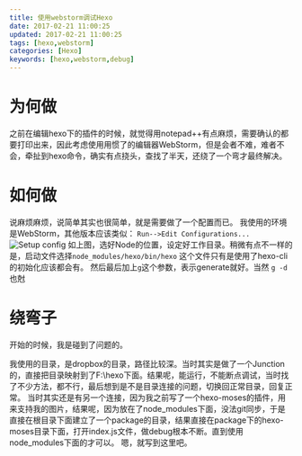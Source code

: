 ```yaml
---
title: 使用webstorm调试Hexo
date: 2017-02-21 11:00:25
updated: 2017-02-21 11:00:25
tags: [hexo,webstorm]
categories: [Hexo]
keywords: [hexo,webstorm,debug]
---
```

# 为何做
  之前在编辑hexo下的插件的时候，就觉得用notepad++有点麻烦，需要确认的都要打印出来，因此考虑使用用惯了的编辑器WebStorm，但是会者不难，难者不会，牵扯到hexo命令，确实有点挠头，查找了半天，还绕了一个弯才最终解决。
  
# 如何做
  说麻烦麻烦，说简单其实也很简单，就是需要做了一个配置而已。
  我使用的环境是WebStorm，其他版本应该类似：
  `Run-->Edit Configurations...`
  ![Setup config](2017-02-21-hexo-in-webstorm/HowtoSetupHexoInStorm.png)
  如上图，选好Node的位置，设定好工作目录。稍微有点不一样的是，启动文件选择`node_modules/hexo/bin/hexo` 这个文件只有是使用了hexo-cli的初始化应该都会有。
  然后最后加上`g`这个参数，表示generate就好。当然 `g -d`也尅
  
# 绕弯子
  开始的时候，我是碰到了问题的。
  
  我使用的目录，是dropbox的目录，路径比较深。当时其实是做了一个Junction的，直接把目录映射到了F:\hexo下面。结果呢，能运行，不能断点调试，当时找了不少方法，都不行，最后想到是不是目录连接的问题，切换回正常目录，回复正常。
  当时其实还是有另一个连接，因为我之前写了一个hexo-moses的插件，用来支持我的图片，结果呢，因为放在了node_modules下面，没法git同步，于是直接在根目录下面建立了一个package的目录，结果直接在package下的hexo-moses目录下面，打开index.js文件，做debug根本不断。直到使用node_modules下面的才可以。
  嗯，就写到这里吧。

  